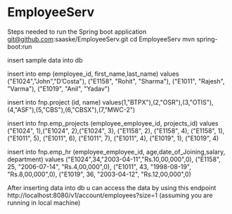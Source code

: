 # EmployeeServ

 Steps needed to run the Spring boot application
 git@github.com:saaske/EmployeeServ.git
 cd EmployeeServ
 mvn spring-boot:run
 
 insert sample data into db
 
insert into emp (employee_id, first_name,last_name) values ("E1024","John","D’Costa"), ("E1158", "Rohit", "Sharma"), ("E1011", "Rajesh", "Varma"), ("E1019", "Anil", "Yadav")

insert into fnp.project (id, name) values(1,"BTPX"),(2,"OSR"),(3,"OTIS"),(4,"ASF"),(5,"CBS"),(6,"CBSX"),(7,"MWC-2")

insert into fnp.emp_projects (employee_employee_id, projects_id) values 
("E1024", 1),("E1024", 2),("E1024", 3), 
("E1158", 2), ("E1158", 4), ("E1158", 1), 
("E1011", 5), ("E1011", 6), ("E1011", 7), ("E1011", 4), 
("E1019", 1), ("E1019", 4)

insert into fnp.emp_hr (employee_employee_id, age,date_of_Joining,salary, department) values
("E1024",34,"2003-04-11","Rs.10,00,000",0), 
("E1158", 25, "2006-07-14", "Rs.4,00,000",0), 
("E1011", 43, "1998-08-19", "Rs.8,00,000",0),
("E1019",  36, "2003-04-12",  "Rs.12,00,000",0)


After inserting data into db
u can access the data by using this endpoint http://localhost:8080/v1/account/employees?size=1 (assuming you are running in local machine)
